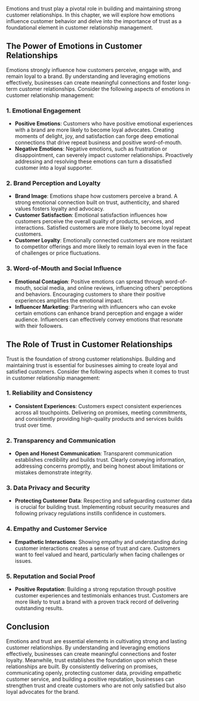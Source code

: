
Emotions and trust play a pivotal role in building and maintaining strong customer relationships. In this chapter, we will explore how emotions influence customer behavior and delve into the importance of trust as a foundational element in customer relationship management.

**The Power of Emotions in Customer Relationships**
---------------------------------------------------

Emotions strongly influence how customers perceive, engage with, and remain loyal to a brand. By understanding and leveraging emotions effectively, businesses can create meaningful connections and foster long-term customer relationships. Consider the following aspects of emotions in customer relationship management:

### 1. **Emotional Engagement**

* **Positive Emotions**: Customers who have positive emotional experiences with a brand are more likely to become loyal advocates. Creating moments of delight, joy, and satisfaction can forge deep emotional connections that drive repeat business and positive word-of-mouth.
* **Negative Emotions**: Negative emotions, such as frustration or disappointment, can severely impact customer relationships. Proactively addressing and resolving these emotions can turn a dissatisfied customer into a loyal supporter.

### 2. **Brand Perception and Loyalty**

* **Brand Image**: Emotions shape how customers perceive a brand. A strong emotional connection built on trust, authenticity, and shared values fosters loyalty and advocacy.
* **Customer Satisfaction**: Emotional satisfaction influences how customers perceive the overall quality of products, services, and interactions. Satisfied customers are more likely to become loyal repeat customers.
* **Customer Loyalty**: Emotionally connected customers are more resistant to competitor offerings and more likely to remain loyal even in the face of challenges or price fluctuations.

### 3. **Word-of-Mouth and Social Influence**

* **Emotional Contagion**: Positive emotions can spread through word-of-mouth, social media, and online reviews, influencing others' perceptions and behaviors. Encouraging customers to share their positive experiences amplifies the emotional impact.
* **Influencer Marketing**: Partnering with influencers who can evoke certain emotions can enhance brand perception and engage a wider audience. Influencers can effectively convey emotions that resonate with their followers.

**The Role of Trust in Customer Relationships**
-----------------------------------------------

Trust is the foundation of strong customer relationships. Building and maintaining trust is essential for businesses aiming to create loyal and satisfied customers. Consider the following aspects when it comes to trust in customer relationship management:

### 1. **Reliability and Consistency**

* **Consistent Experiences**: Customers expect consistent experiences across all touchpoints. Delivering on promises, meeting commitments, and consistently providing high-quality products and services builds trust over time.

### 2. **Transparency and Communication**

* **Open and Honest Communication**: Transparent communication establishes credibility and builds trust. Clearly conveying information, addressing concerns promptly, and being honest about limitations or mistakes demonstrate integrity.

### 3. **Data Privacy and Security**

* **Protecting Customer Data**: Respecting and safeguarding customer data is crucial for building trust. Implementing robust security measures and following privacy regulations instills confidence in customers.

### 4. **Empathy and Customer Service**

* **Empathetic Interactions**: Showing empathy and understanding during customer interactions creates a sense of trust and care. Customers want to feel valued and heard, particularly when facing challenges or issues.

### 5. **Reputation and Social Proof**

* **Positive Reputation**: Building a strong reputation through positive customer experiences and testimonials enhances trust. Customers are more likely to trust a brand with a proven track record of delivering outstanding results.

**Conclusion**
--------------

Emotions and trust are essential elements in cultivating strong and lasting customer relationships. By understanding and leveraging emotions effectively, businesses can create meaningful connections and foster loyalty. Meanwhile, trust establishes the foundation upon which these relationships are built. By consistently delivering on promises, communicating openly, protecting customer data, providing empathetic customer service, and building a positive reputation, businesses can strengthen trust and create customers who are not only satisfied but also loyal advocates for the brand.
